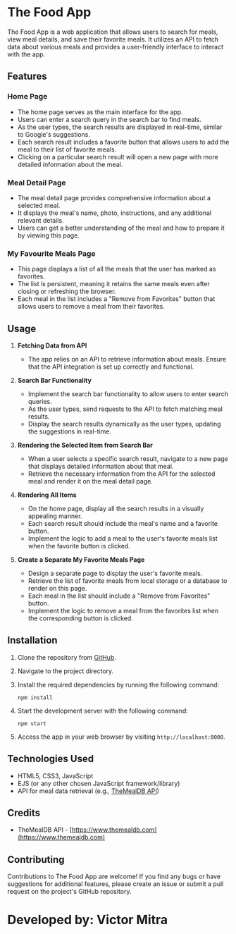 # The Food App

The Food App is a web application that allows users to search for meals, view meal details, and save their favorite meals. It utilizes an API to fetch data about various meals and provides a user-friendly interface to interact with the app.

## Features

### Home Page
- The home page serves as the main interface for the app.
- Users can enter a search query in the search bar to find meals.
- As the user types, the search results are displayed in real-time, similar to Google's suggestions.
- Each search result includes a favorite button that allows users to add the meal to their list of favorite meals.
- Clicking on a particular search result will open a new page with more detailed information about the meal.

### Meal Detail Page
- The meal detail page provides comprehensive information about a selected meal.
- It displays the meal's name, photo, instructions, and any additional relevant details.
- Users can get a better understanding of the meal and how to prepare it by viewing this page.

### My Favourite Meals Page
- This page displays a list of all the meals that the user has marked as favorites.
- The list is persistent, meaning it retains the same meals even after closing or refreshing the browser.
- Each meal in the list includes a "Remove from Favorites" button that allows users to remove a meal from their favorites.

## Usage

1. **Fetching Data from API**
   - The app relies on an API to retrieve information about meals. Ensure that the API integration is set up correctly and functional.

2. **Search Bar Functionality**
   - Implement the search bar functionality to allow users to enter search queries.
   - As the user types, send requests to the API to fetch matching meal results.
   - Display the search results dynamically as the user types, updating the suggestions in real-time.

3. **Rendering the Selected Item from Search Bar**
   - When a user selects a specific search result, navigate to a new page that displays detailed information about that meal.
   - Retrieve the necessary information from the API for the selected meal and render it on the meal detail page.

4. **Rendering All Items**
   - On the home page, display all the search results in a visually appealing manner.
   - Each search result should include the meal's name and a favorite button.
   - Implement the logic to add a meal to the user's favorite meals list when the favorite button is clicked.

5. **Create a Separate My Favorite Meals Page**
   - Design a separate page to display the user's favorite meals.
   - Retrieve the list of favorite meals from local storage or a database to render on this page.
   - Each meal in the list should include a "Remove from Favorites" button.
   - Implement the logic to remove a meal from the favorites list when the corresponding button is clicked.

## Installation

1. Clone the repository from [GitHub](https://github.com/your-username/food-app-repo).

2. Navigate to the project directory.

3. Install the required dependencies by running the following command:
   ```
   npm install
   ```

4. Start the development server with the following command:
   ```
   npm start
   ```

5. Access the app in your web browser by visiting `http://localhost:8000`.

## Technologies Used

- HTML5, CSS3, JavaScript
- EJS (or any other chosen JavaScript framework/library)
- API for meal data retrieval (e.g., [TheMealDB API](https://www.themealdb.com/api.php))

## Credits

- TheMealDB API - [https://www.themealdb.com](https://www.themealdb.com)

## Contributing

Contributions to The Food App are welcome! If you find any bugs or have suggestions for additional features, please create an issue or submit a pull request on the project's GitHub repository.

# Developed by: Victor Mitra
